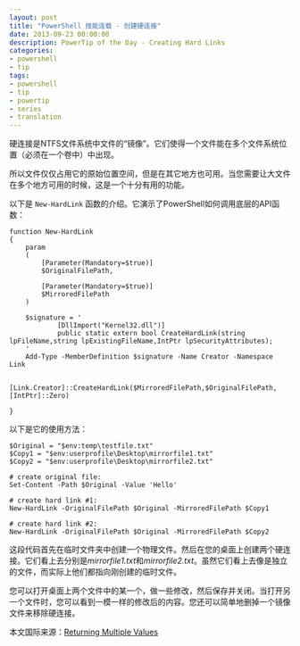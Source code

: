```yaml
---
layout: post
title: "PowerShell 技能连载 - 创建硬连接"
date: 2013-09-23 00:00:00
description: PowerTip of the Day - Creating Hard Links
categories:
- powershell
- tip
tags:
- powershell
- tip
- powertip
- series
- translation
---
```

硬连接是NTFS文件系统中文件的“镜像”。它们使得一个文件能在多个文件系统位置（必须在一个卷中）中出现。

所以文件仅仅占用它的原始位置空间，但是在其它地方也可用。当您需要让大文件在多个地方可用的时候，这是一个十分有用的功能。

以下是 `New-HardLink` 函数的介绍。它演示了PowerShell如何调用底层的API函数：
<!--more-->

	function New-HardLink
	{
	    param
	    (
	        [Parameter(Mandatory=$true)]
	        $OriginalFilePath,
	
	        [Parameter(Mandatory=$true)]
	        $MirroredFilePath
	    )
	
	    $signature = '
	            [DllImport("Kernel32.dll")]
	            public static extern bool CreateHardLink(string lpFileName,string lpExistingFileName,IntPtr lpSecurityAttributes);
	    '
	    Add-Type -MemberDefinition $signature -Name Creator -Namespace Link 
	
	    [Link.Creator]::CreateHardLink($MirroredFilePath,$OriginalFilePath,[IntPtr]::Zero)
	
	} 

以下是它的使用方法：

	$Original = "$env:temp\testfile.txt"
	$Copy1 = "$env:userprofile\Desktop\mirrorfile1.txt"
	$Copy2 = "$env:userprofile\Desktop\mirrorfile2.txt"
	
	# create original file:
	Set-Content -Path $Original -Value 'Hello'
	
	# create hard link #1:
	New-HardLink -OriginalFilePath $Original -MirroredFilePath $Copy1
	
	# create hard link #2:
	New-HardLink -OriginalFilePath $Original -MirroredFilePath $Copy2 

这段代码首先在临时文件夹中创建一个物理文件。然后在您的桌面上创建两个硬连接。它们看上去分别是*mirrorfile1.txt*和*mirrorfile2.txt*。虽然它们看上去像是独立的文件，而实际上他们都指向刚创建的临时文件。 

您可以打开桌面上两个文件中的某一个，做一些修改，然后保存并关闭。当打开另一个文件时，您可以看到一模一样的修改后的内容。您还可以简单地删掉一个镜像文件来移除硬连接。
<!--more-->

本文国际来源：[Returning Multiple Values](http://community.idera.com/powershell/powertips/b/tips/posts/returning-multiple-values)
